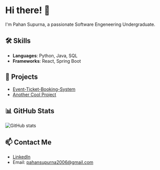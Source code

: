 # Hi there! 👋
I'm Pahan Supurna, a passionate Software Engeneering Undergraduate.

## 🛠 Skills
- **Languages**: Python, Java, SQL
- **Frameworks**: React, Spring Boot

## 🌟 Projects
- [Event-Ticket-Booking-System](https://github.com/username/event-ticket-booking-system)
- [Another Cool Project](https://github.com/username/another-project)

## 📊 GitHub Stats
![GitHub stats](https://github-readme-stats.vercel.app/api?PahanSupurna=PahanSupurna&show_icons=true)

## 📫 Contact Me
- [LinkedIn](https://linkedin.com/in/PahanSupurna)
- Email: pahansupurna2006@gmail.com
